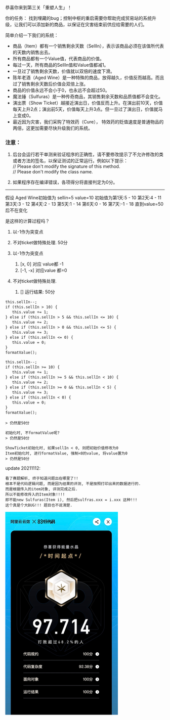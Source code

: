 恭喜你来到第三关「重塑人生」！

你的任务：
找到埋藏的bug；控制中枢的重启需要你帮助完成贸易站的系统升级，让我们可以添加新的商品，以保证在灾害结束前供应给需要的人们。

简单介绍一下我们的系统：
* 商品（Item）都有一个销售剩余天数（SellIn），表示该商品必须在该值所代表的天数内销售出去。
* 所有商品都有一个Value值，代表商品的价值。
* 每过一天，所有商品的SellIn值和Value值都减1。
* 一旦过了销售剩余天数，价值就以双倍的速度下滑。
* 陈年老酒（Aged Wine）是一种特殊的商品，放得越久，价值反而越高。而且过了销售剩余天数后价值会双倍上涨。
* 商品的价值永远不会小于0，也永远不会超过50。
* 魔法锤（Sulfuras）是一种传奇商品，其销售剩余天数和品质值都不会变化。
* 演出票（Show Ticket）越接近演出日，价值反而上升。在演出前10天，价值每天上升2点；演出前5天，价值每天上升3点。但一旦过了演出日，价值就马上变成0。
* 最近因为灾害，我们采购了特效药（Cure）， 特效药的贬值速度是普通物品的两倍，这更加需要尽快升级我们的系统。


### 注意：
1. 后台会运行若干单测来验证程序的正确性，请不要修改提示了不允许修改的类或者方法的签名，以保证测试的正常运行。例如以下提示：     
   // Please don't modify the signature of this method.   
   // Please don't modify the class name.

2. 如果程序存在编译错误，各项得分将直接判定为0分。



---
假设 Aged Wine初始值为 sellin=5 value=10
初始值为第1天:5 - 10
第2天:4 - 11
第3天:3 - 12
第4天:2 - 13
第5天:1 - 14
第6天:0 - 16
第7天:-1 - 18
直到value=50后不在变化

是这样的计算过程吗？


1. 以-1作为突变点
2. 不对ticket做特殊处理. 
50分


1. 以-1作为突变点
   1. [x, 0] 对应 value都 -1
   2. [-1, -x] 对应value 都=0
2. 不对ticket做特殊处理.
   1. []
运行结果: 50分


``` 50分
this.sellIn--;
if (this.sellIn > 10) {
   this.value += 1;
} else if (this.sellIn > 5 && this.sellIn <= 10) {
   this.value += 2;
} else if (this.sellIn > 0 && this.sellIn <= 5) {
   this.value += 3;
} else if (this.sellIn <= 0) {
   this.value = 0;
}
formatValue();
```



``` ?? 分?
this.sellIn--;
if (this.sellIn >= 10) {
   this.value += 1;
} else if (this.sellIn >= 5 && this.sellIn < 10) {
   this.value += 2;
} else if (this.sellIn >= 0 && this.sellIn < 5) {
   this.value += 3;
} else if (this.sellIn < 0) {
   this.value = 0;
}
formatValue();

> 仍然是50分
```


```
初始化时, 不formatValue呢? 
> 仍然是50分
```


``` 
ShowTicket初始化时, 如果sellIn < 0, 则把初始价值修改为0
Item初始化时, 进行formatValue, 强制<0的value, 将value置为0
> 仍然是50分
```

update 20211112: 
```
看了赛题解析, 终于知道问题出在哪里了!!
根本不是代码逻辑问题, 而是因为结果的评测, 不是按照打印出来的数据进行的.
而是根据传入的item对象, 评测完成之后.
所以不能修改传入的Item对象!!!! 
即不能new Sulfuras(Item i), 然后把sulfras.xxx = i.xxx 这种!!!
这个真是个大BUG!!! 题目也不说清楚.
```


![img.png](img.png)
